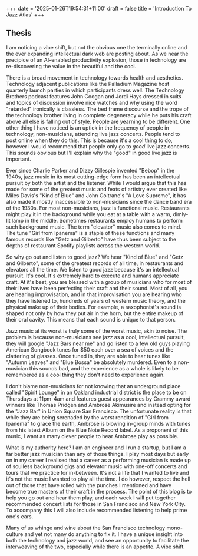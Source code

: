 +++
date = '2025-01-26T19:54:31+11:00'
draft = false
title = 'Introduction To Jazz Atlas'
+++
## Thesis

I am noticing a vibe shift, but not the obvious one the terminally online and the ever expanding intellectual dark web are posting about. As we near the precipice of an AI-enabled productivity explosion, those in technology are re-discovering the value in the beautiful and the cool.

There is a broad movement in technology towards health and aesthetics. Technology adjacent publications like the Palladium Magazine host quarterly launch parties in which participants dress well. The Technology Brothers podcast features John Coogan and Jordi Hays dressed in suits and topics of discussion involve nice watches and why using the word "retarded" ironically is classless. The bed frame discourse and the trope of the technology brother living in complete degeneracy while he puts his craft above all else is falling out of style. People are yearning to be different. 
One other thing I have noticed is an uptick in the frequency of people in technology, non-musicians, attending live jazz concerts. People tend to post online when they do this. This is because it's a cool thing to do, however I would recommend that people only go to *good* live jazz concerts. This sounds obvious but I'll explain why the "good" in good live jazz is important.

Ever since Charlie Parker and Dizzy Gillespie invented "Bebop" in the 1940s, jazz music in its most cutting-edge form has been an intellectual pursuit by both the artist and the listener. While I would argue that this has made for some of the greatest music and feats of artistry ever created like Miles Davis's "Kind of Blue" and John Coltrane's "A Love Supreme", it has also made it mostly inaccessible to non-musicians since the dance band era of the 1930s.
For most non-musicians, jazz is functional music. Restaurants might play it in the background while you eat at a table with a warm, dimly-lit lamp in the middle. Sometimes restaurants employ humans to perform such background music. The term "elevator" music also comes to mind. The tune "Girl from Ipanema" is a staple of these functions and many famous records like "Getz and Gilberto" have thus been subject to the depths of restaurant Spotify playlists across the western world.

So why go out and listen to good jazz? We hear "Kind of Blue" and "Getz and Gilberto", some of the greatest records of all time, in restaurants and elevators all the time. We listen to good jazz because it's an intellectual pursuit. It's cool. It's extremely hard to execute and humans appreciate craft. At it's best, you are blessed with a group of musicians who for most of their lives have been perfecting their craft and their sound. Most of all, you are hearing improvisation, and in that improvisation you are hearing who they have listened to, hundreds of years of western music theory, and the physical make up of their bodies. For example, a saxophonist's sound is shaped not only by how they put air in the horn, but the entire makeup of their oral cavity. This means that each sound is unique to that person.

Jazz music at its worst is truly some of the worst music, akin to noise. The problem is because non-musicians see jazz as a cool, intellectual pursuit, they will google "Jazz Bars near me" and go listen to a few old guys playing American Songbook tunes for $50 each over a sea of voices and the clattering of glasses. Once tuned in, they are able to hear tunes like "Autumn Leaves" and "Blue Bossa" be absolutely murdered. Even to a non-musician this sounds bad, and the experience as a whole is likely to be remembered as a cool thing they don't need to experience again.

I don't blame non-musicians for not knowing that an underground place called "Spirit Lounge" in an Oakland industrial district is the place to be on Thursdays at 11pm-4am and features guest appearances by Grammy award winners like Thomas Pridgen and Ambrose Akimusire and instead opting for the "Jazz Bar" in Union Square San Francisco. The unfortunate reality is that while they are being serenaded by the worst rendition of "Girl from Ipanema" to grace the earth, Ambrose is blowing in-group minds with tunes from his latest Album on the Blue Note Record label. As a proponent of this music, I want as many clever people to hear Ambrose play as possible.

What is my authority here? I am an engineer and I run a startup, but I am a far better jazz musician than any of those things. I play most days but early on in my career I realised that a career as a performing musician is made up of soulless background gigs and elevator music with one-off concerts and tours that we practice for in-between. It's not a life that I wanted to live and it's not the music I wanted to play all the time. I do however, respect the hell out of those that have rolled with the punches I mentioned and have become true masters of their craft in the process. The point of this blog is to help you go out and hear them play, and each week I will put together recommended concert lists for those in San Francisco and New York City. To accompany this I will also include recommended listening to help prime one's ears.

Many of us whinge and wine about the San Francisco technology mono-culture and yet not many do anything to fix it. I have a unique insight into both the technology and jazz world, and see an opportunity to facilitate the interweaving of the two, especially while there is an appetite. A vibe shift.
